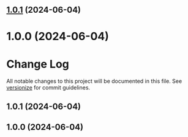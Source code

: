 ## [1.0.1](https://github.com/giovannarbr/SemanticReleaseTest/compare/v1.0.0...v1.0.1) (2024-06-04)

# 1.0.0 (2024-06-04)

# Change Log

All notable changes to this project will be documented in this file. See [versionize](https://github.com/versionize/versionize) for commit guidelines.

<a name="1.0.1"></a>
## 1.0.1 (2024-06-04)

<a name="1.0.0"></a>
## 1.0.0 (2024-06-04)
